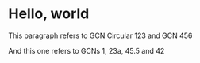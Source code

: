 # Hello, world

This paragraph refers to GCN Circular 123 and GCN 456

And this one refers to GCNs 1, 23a, 45.5 and 42
